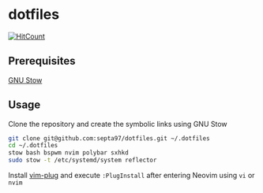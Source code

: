# dotfiles

[![HitCount](http://hits.dwyl.io/septa97/dotfiles.svg)](http://hits.dwyl.io/septa97/dotfiles)

## Prerequisites
[GNU Stow](https://www.gnu.org/software/stow/)

## Usage
Clone the repository and create the symbolic links using GNU Stow

```sh
git clone git@github.com:septa97/dotfiles.git ~/.dotfiles
cd ~/.dotfiles
stow bash bspwm nvim polybar sxhkd
sudo stow -t /etc/systemd/system reflector
```

Install [vim-plug](https://github.com/junegunn/vim-plug) and execute `:PlugInstall` after entering Neovim using `vi` or `nvim`
